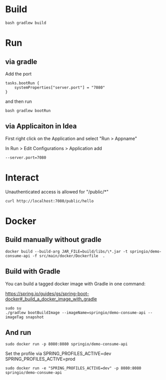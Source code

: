 # Build

``` 
bash gradlew build
```

# Run

## via gradle

Add the port

``` 
tasks.bootRun {
	systemProperties["server.port"] = "7080"
}
``` 
and then run

``` 
bash gradlew bootRun
```

## via Applicaiton in Idea

First right click on the Application and select "Run > Appname"

In Run > Edit Configurations > Application
add

``` 
--server.port=7080
```

# Interact

Unauthenticated access is allowed for "/public/*"

```
curl http://localhost:7080/public/hello
```


# Docker

## Build manually without gradle
```
docker build --build-arg JAR_FILE=build/libs/\*.jar -t springio/demo-consume-api -f src/main/docker/Dockerfile  .
```


## Build with Gradle

You can build a tagged docker image with Gradle in one command:

<https://spring.io/guides/gs/spring-boot-docker#_build_a_docker_image_with_gradle>

```
sudo su
./gradlew bootBuildImage --imageName=springio/demo-consume-api --imageTag snapshot
```

## And run



```
sudo docker run -p 8080:8080 springio/demo-consume-api
```

Set the profile via
SPRING_PROFILES_ACTIVE=dev
SPRING_PROFILES_ACTIVE=prod

```
sudo docker run -e "SPRING_PROFILES_ACTIVE=dev" -p 8080:8080 springio/demo-consume-api
```
